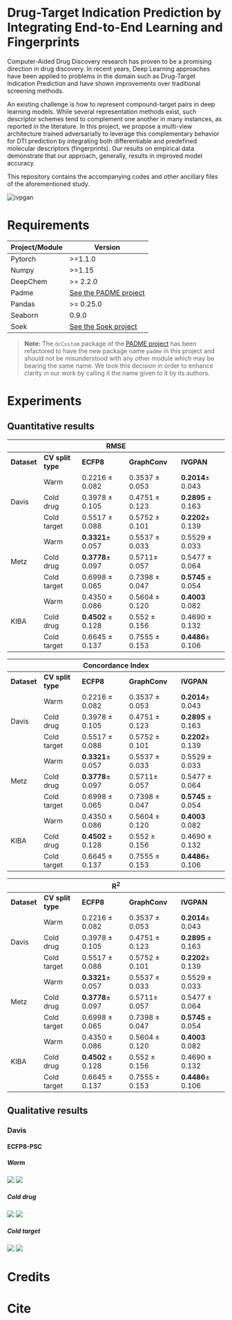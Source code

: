 # Drug-Target Indication Prediction by Integrating End-to-End Learning and Fingerprints
Computer-Aided Drug Discovery research has proven to be a promising direction in drug discovery. In recent years, Deep Learning approaches have been applied to problems in the domain such as Drug-Target Indication Prediction and have shown improvements over traditional screening methods. 

An existing challenge is how to represent compound-target pairs in deep learning models. While several representation methods exist, such descriptor schemes tend to complement one another in many instances, as reported in the literature. 
In this project, we propose a multi-view architecture trained adversarially to leverage this complementary behavior for DTI prediction by integrating both differentiable and predefined molecular descriptors (fingerprints). Our results on empirical data demonstrate that our approach, generally, results in improved model accuracy.

This repository contains the accompanying codes and other ancillary files of the aforementioned study.

![ivpgan](integrated_gan.png)

# Requirements
| Project/Module | Version                                  |
|----------------|------------------------------------------|
| Pytorch        | >=1.1.0                                  |
| Numpy          | >=1.15                                   |
| DeepChem       |  >= 2.2.0                                      |
| Padme          | [See the PADME project](https://github.com/simonfqy/PADME) |
| Pandas         |  >= 0.25.0                                        |
| Seaborn        |  0.9.0                                        |
| Soek           |  [See the Soek project](https://github.com/bbrighttaer/soek)                                        |
> **Note:** The `dcCustom` package of the [PADME project](https://github.com/simonfqy/PADME) has been refactored to have the new package name `padme` in this project and should not be misunderstood with any other module which may be bearing the same name. We took this decision in order to enhance clarity in our work by calling it the name given to it by its authors.


# Experiments

## Quantitative results

<table>
<thead>
	<tr>
		<th colspan=5>RMSE</th>
	</tr>
</thead>
<tbody>
	<tr>
		<td><b>Dataset</b></td>
		<td><b>CV split type</b></td>
		<td><b>ECFP8</b></td>
		<td><b>GraphConv</b></td>
		<td><b>IVGPAN</b></td>
	</tr>
	<tr>
		<td rowspan=3>Davis</td>
		<td>Warm</td>
		<td>0.2216 &plusmn; 0.082</td>
		<td>0.3537 &plusmn; 0.053</td>
		<td><b>0.2014</b>&plusmn; 0.043</td>
	</tr>
	<tr>
		<td>Cold drug</td>
		<td>0.3978 &plusmn; 0.105</td>
		<td>0.4751 &plusmn; 0.123</td>
		<td><b>0.2895</b> &plusmn; 0.163</td>
	</tr>
	<tr>
		<td>Cold target</td>
		<td>0.5517 &plusmn; 0.088</td>
		<td>0.5752 &plusmn; 0.101</td>
		<td><b>0.2202</b>&plusmn; 0.139</td>
	</tr>
	<tr>
		<td rowspan=3>Metz</td>
		<td>Warm</td>
		<td><b>0.3321</b>&plusmn; 0.057</td>
		<td>0.5537 &plusmn; 0.033</td>
		<td>0.5529 &plusmn; 0.033</td>
	</tr>
	<tr>
		<td>Cold drug</td>
		<td><b>0.3778</b>&plusmn; 0.097</td>
		<td>0.5711&plusmn; 0.057</td>
		<td>0.5477 &plusmn; 0.064</td>
	</tr>
	<tr>
		<td>Cold target</td>
		<td>0.6998 &plusmn; 0.065</td>
		<td>0.7398 &plusmn; 0.047</td>
		<td><b>0.5745</b> &plusmn; 0.054</td>
	</tr>
	<tr>
		<td rowspan=3>KIBA</td>
		<td>Warm</td>
		<td>0.4350 &plusmn; 0.086</td>
		<td>0.5604 &plusmn; 0.120</td>
		<td><b>0.4003</b> 0.082</td>
	</tr>
	<tr>
		<td>Cold drug</td>
		<td><b>0.4502</b> &plusmn; 0.128</td>
		<td>0.552 &plusmn; 0.156</td>
		<td>0.4690 &plusmn; 0.132</td>
	</tr>
	<tr>
		<td>Cold target</td>
		<td>0.6645 &plusmn; 0.137</td>
		<td>0.7555 &plusmn; 0.153</td>
		<td><b>0.4486</b>&plusmn; 0.106</td>
	</tr>
</tbody>
</table>

<table>
<thead>
	<tr>
		<th colspan=5>Concordance Index</th>
	</tr>
</thead>
<tbody>
	<tr>
		<td><b>Dataset</b></td>
		<td><b>CV split type</b></td>
		<td><b>ECFP8</b></td>
		<td><b>GraphConv</b></td>
		<td><b>IVGPAN</b></td>
	</tr>
	<tr>
		<td rowspan=3>Davis</td>
		<td>Warm</td>
		<td>0.2216 &plusmn; 0.082</td>
		<td>0.3537 &plusmn; 0.053</td>
		<td><b>0.2014</b>&plusmn; 0.043</td>
	</tr>
	<tr>
		<td>Cold drug</td>
		<td>0.3978 &plusmn; 0.105</td>
		<td>0.4751 &plusmn; 0.123</td>
		<td><b>0.2895</b> &plusmn; 0.163</td>
	</tr>
	<tr>
		<td>Cold target</td>
		<td>0.5517 &plusmn; 0.088</td>
		<td>0.5752 &plusmn; 0.101</td>
		<td><b>0.2202</b>&plusmn; 0.139</td>
	</tr>
	<tr>
		<td rowspan=3>Metz</td>
		<td>Warm</td>
		<td><b>0.3321</b>&plusmn; 0.057</td>
		<td>0.5537 &plusmn; 0.033</td>
		<td>0.5529 &plusmn; 0.033</td>
	</tr>
	<tr>
		<td>Cold drug</td>
		<td><b>0.3778</b>&plusmn; 0.097</td>
		<td>0.5711&plusmn; 0.057</td>
		<td>0.5477 &plusmn; 0.064</td>
	</tr>
	<tr>
		<td>Cold target</td>
		<td>0.6998 &plusmn; 0.065</td>
		<td>0.7398 &plusmn; 0.047</td>
		<td><b>0.5745</b> &plusmn; 0.054</td>
	</tr>
	<tr>
		<td rowspan=3>KIBA</td>
		<td>Warm</td>
		<td>0.4350 &plusmn; 0.086</td>
		<td>0.5604 &plusmn; 0.120</td>
		<td><b>0.4003</b> 0.082</td>
	</tr>
	<tr>
		<td>Cold drug</td>
		<td><b>0.4502</b> &plusmn; 0.128</td>
		<td>0.552 &plusmn; 0.156</td>
		<td>0.4690 &plusmn; 0.132</td>
	</tr>
	<tr>
		<td>Cold target</td>
		<td>0.6645 &plusmn; 0.137</td>
		<td>0.7555 &plusmn; 0.153</td>
		<td><b>0.4486</b>&plusmn; 0.106</td>
	</tr>
</tbody>
</table>

<table>
<thead>
	<tr>
		<th colspan=5>R<sup>2<sup/></th>
	</tr>
</thead>
<tbody>
	<tr>
		<td><b>Dataset</b></td>
		<td><b>CV split type</b></td>
		<td><b>ECFP8</b></td>
		<td><b>GraphConv</b></td>
		<td><b>IVGPAN</b></td>
	</tr>
	<tr>
		<td rowspan=3>Davis</td>
		<td>Warm</td>
		<td>0.2216 &plusmn; 0.082</td>
		<td>0.3537 &plusmn; 0.053</td>
		<td><b>0.2014</b>&plusmn; 0.043</td>
	</tr>
	<tr>
		<td>Cold drug</td>
		<td>0.3978 &plusmn; 0.105</td>
		<td>0.4751 &plusmn; 0.123</td>
		<td><b>0.2895</b> &plusmn; 0.163</td>
	</tr>
	<tr>
		<td>Cold target</td>
		<td>0.5517 &plusmn; 0.088</td>
		<td>0.5752 &plusmn; 0.101</td>
		<td><b>0.2202</b>&plusmn; 0.139</td>
	</tr>
	<tr>
		<td rowspan=3>Metz</td>
		<td>Warm</td>
		<td><b>0.3321</b>&plusmn; 0.057</td>
		<td>0.5537 &plusmn; 0.033</td>
		<td>0.5529 &plusmn; 0.033</td>
	</tr>
	<tr>
		<td>Cold drug</td>
		<td><b>0.3778</b>&plusmn; 0.097</td>
		<td>0.5711&plusmn; 0.057</td>
		<td>0.5477 &plusmn; 0.064</td>
	</tr>
	<tr>
		<td>Cold target</td>
		<td>0.6998 &plusmn; 0.065</td>
		<td>0.7398 &plusmn; 0.047</td>
		<td><b>0.5745</b> &plusmn; 0.054</td>
	</tr>
	<tr>
		<td rowspan=3>KIBA</td>
		<td>Warm</td>
		<td>0.4350 &plusmn; 0.086</td>
		<td>0.5604 &plusmn; 0.120</td>
		<td><b>0.4003</b> 0.082</td>
	</tr>
	<tr>
		<td>Cold drug</td>
		<td><b>0.4502</b> &plusmn; 0.128</td>
		<td>0.552 &plusmn; 0.156</td>
		<td>0.4690 &plusmn; 0.132</td>
	</tr>
	<tr>
		<td>Cold target</td>
		<td>0.6645 &plusmn; 0.137</td>
		<td>0.7555 &plusmn; 0.153</td>
		<td><b>0.4486</b>&plusmn; 0.106</td>
	</tr>
</tbody>
</table>

## Qualitative results
<style>
    .scatter_plt {
    max-width: 300px;
}
.joint_plt {
    max-width: 230px;
}
</style>
### Davis
#### ECFP8-PSC
##### Warm
<img src="proj/dti/analysis/results_eval_2019_08_11_png/davis_ecfp8_warm_eval_2019_08_11__11_57_36_true-vs-pred.png" class="scatter_plt"/>

<img src="proj/dti/analysis/results_eval_2019_08_11_png/davis_ecfp8_warm_eval_2019_08_11__11_57_36_joint.png" class="joint_plt"/>

##### Cold drug
<img src="proj/dti/analysis/results_eval_2019_08_11_png/davis_ecfp8_cold_drug_eval_2019_08_11__12_03_23_true-vs-pred.png" class="scatter_plt" />
<img src="proj/dti/analysis/results_eval_2019_08_11_png/davis_ecfp8_cold_drug_eval_2019_08_11__12_03_23_joint.png" class="joint_plt"/>

##### Cold target
<img src="proj/dti/analysis/results_eval_2019_08_11_png/davis_ecfp8_cold_target_eval_2019_08_11__12_09_11_true-vs-pred.png" class="scatter_plt"/>
<img src="proj/dti/analysis/results_eval_2019_08_11_png/davis_ecfp8_cold_target_eval_2019_08_11__12_09_11_joint.png" class="joint_plt" />


# Credits

# Cite